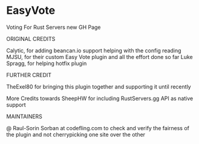 # EasyVote
Voting For Rust Servers new GH Page

ORIGINAL CREDITS

Calytic, for adding beancan.io support helping with the config reading
MJSU, for their custom Easy Vote plugin and all the effort done so far
Luke Spragg, for helping hotfix plugin



FURTHER CREDIT

TheExel80 for bringing this plugin together and supporting it until recently 



More Credits towards SheepHW for including RustServers.gg API as native support



MAINTAINERS

@ Raul-Sorin Sorban at codefling.com to check and verify the fairness of the plugin and not cherrypicking one site over the other
